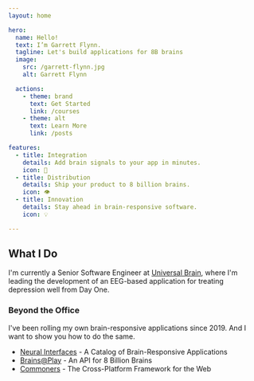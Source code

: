 ```yaml
---
layout: home

hero:
  name: Hello!
  text: I’m Garrett Flynn.
  tagline: Let's build applications for 8B brains
  image: 
    src: /garrett-flynn.jpg
    alt: Garrett Flynn

  actions:
    - theme: brand
      text: Get Started
      link: /courses
    - theme: alt
      text: Learn More
      link: /posts

features:
  - title: Integration
    details: Add brain signals to your app in minutes.
    icon: 🔩
  - title: Distribution
    details: Ship your product to 8 billion brains.
    icon: 👁️
  - title: Innovation
    details: Stay ahead in brain-responsive software.
    icon: 💡

---
```


## What I Do
I'm currently a Senior Software Engineer at [Universal Brain], where I'm leading the development of an EEG-based application for treating depression well from Day One.

### Beyond the Office
I've been rolling my own brain-responsive applications since 2019. And I want to show you how to do the same.

- [Neural Interfaces](https://neuralinterfaces.com) - A Catalog of Brain-Responsive Applications
- [Brains@Play](https://brainsatplay.com) - An API for 8 Billion Brains
- [Commoners](https://commoners.dev) - The Cross-Platform Framework for the Web

[Universal Brain]: https://universal-brain.com